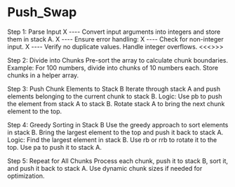 # Push_Swap

Step 1: Parse Input
X ---- Convert input arguments into integers and store them in stack A. 
X ---- Ensure error handling:
X ---- Check for non-integer input.
X ---- Verify no duplicate values.
Handle integer overflows. <<<<verify that ft_atoi handles this and frees stack if error occurs>>>>

Step 2: Divide into Chunks
Pre-sort the array to calculate chunk boundaries.
Example: For 100 numbers, divide into chunks of 10 numbers each.
Store chunks in a helper array.

Step 3: Push Chunk Elements to Stack B
Iterate through stack A and push elements belonging to the current chunk to stack B.
Logic:
Use pb to push the element from stack A to stack B.
Rotate stack A to bring the next chunk element to the top.

Step 4: Greedy Sorting in Stack B
Use the greedy approach to sort elements in stack B.
Bring the largest element to the top and push it back to stack A.
Logic:
Find the largest element in stack B.
Use rb or rrb to rotate it to the top.
Use pa to push it to stack A.

Step 5: Repeat for All Chunks
Process each chunk, push it to stack B, sort it, and push it back to stack A.
Use dynamic chunk sizes if needed for optimization.
